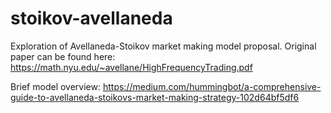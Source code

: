 # stoikov-avellaneda
Exploration of Avellaneda-Stoikov market making model proposal.
Original paper can be found here: https://math.nyu.edu/~avellane/HighFrequencyTrading.pdf 

Brief model overview: https://medium.com/hummingbot/a-comprehensive-guide-to-avellaneda-stoikovs-market-making-strategy-102d64bf5df6

